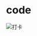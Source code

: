 # code

![打卡](https://wakatime.com/share/@01c864c3-99e2-47a2-ad28-cc0f36b02f39/a16b6bce-50e2-423e-925e-26f7dc03bf13.png)